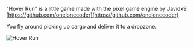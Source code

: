 "Hover Run" is a little game made with the pixel game engine by Javidx9. 
[https://github.com/onelonecoder](https://github.com/onelonecoder)

You fly around picking up cargo and deliver it to a dropzone.

![Hover Run](https://github.com/dragoneye65/olcjam24/blob/main/Doc/screendump.png?raw=true)
